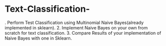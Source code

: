 # Text-Classification-
. Perform Test Classification using Multinomial Naive Bayes(already implemented in sklearn). 2. Implement Naive Bayes on your own from scratch for text classification.  3. Compare Results of your implementation of Naive Bayes with one in Sklearn.
